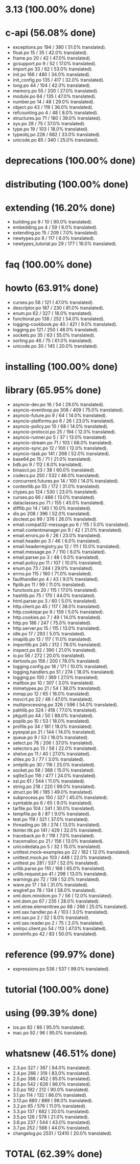 

# 3.13 (100.00% done)



# c-api (56.08% done)

- exceptions.po                  194 / 380 ( 51.0% translated).
- float.po                        15 /  35 ( 42.0% translated).
- frame.po                        20 /  42 ( 47.0% translated).
- gcsupport.po                     9 /  52 ( 17.0% translated).
- import.po                       33 /  62 ( 53.0% translated).
- init.po                        166 / 480 ( 34.0% translated).
- init_config.po                 135 / 417 ( 32.0% translated).
- long.po                         44 / 104 ( 42.0% translated).
- memory.po                       55 / 200 ( 27.0% translated).
- module.po                       64 / 135 ( 47.0% translated).
- number.po                       14 /  48 ( 29.0% translated).
- object.po                       43 / 119 ( 36.0% translated).
- refcounting.po                   4 /  48 (  8.0% translated).
- structures.po                   71 / 180 ( 39.0% translated).
- sys.po                          28 /  75 ( 37.0% translated).
- type.po                         19 / 103 ( 18.0% translated).
- typeobj.po                     228 / 682 ( 33.0% translated).
- unicode.po                      85 / 340 ( 25.0% translated).


# deprecations (100.00% done)



# distributing (100.00% done)



# extending (16.20% done)

- building.po                      9 /  10 ( 90.0% translated).
- embedding.po                     4 /  59 (  6.0% translated).
- extending.po                    15 / 209 (  7.0% translated).
- newtypes.po                      8 / 117 (  6.0% translated).
- newtypes_tutorial.po            29 / 177 ( 16.0% translated).


# faq (100.00% done)



# howto (63.91% done)

- curses.po                       58 / 121 ( 47.0% translated).
- descriptor.po                  187 / 230 ( 81.0% translated).
- enum.po                         62 / 327 ( 18.0% translated).
- functional.po                  138 / 252 ( 54.0% translated).
- logging-cookbook.po             40 / 421 (  9.0% translated).
- logging.po                     121 / 250 ( 48.0% translated).
- sockets.po                      35 /  63 ( 55.0% translated).
- sorting.po                      46 /  75 ( 61.0% translated).
- unicode.po                      30 / 145 ( 20.0% translated).


# installing (100.00% done)



# library (65.95% done)

- asyncio-dev.po                  16 /  54 ( 29.0% translated).
- asyncio-eventloop.po           308 / 409 ( 75.0% translated).
- asyncio-future.po                9 /  64 ( 14.0% translated).
- asyncio-platforms.po             6 /  26 ( 23.0% translated).
- asyncio-policy.po               10 /  68 ( 14.0% translated).
- asyncio-protocol.po             25 / 194 ( 12.0% translated).
- asyncio-runner.po                5 /  37 ( 13.0% translated).
- asyncio-stream.po               71 / 103 ( 68.0% translated).
- asyncio-sync.po                 12 / 100 ( 12.0% translated).
- asyncio-task.po                141 / 268 ( 52.0% translated).
- base64.po                       15 /  71 ( 21.0% translated).
- bdb.po                           9 / 112 (  8.0% translated).
- binascii.po                     23 /  38 ( 60.0% translated).
- codecs.po                      250 / 532 ( 46.0% translated).
- concurrent.futures.po           14 / 100 ( 14.0% translated).
- contextlib.po                   55 / 172 ( 31.0% translated).
- ctypes.po                      124 / 530 ( 23.0% translated).
- curses.po                       66 / 486 ( 13.0% translated).
- dataclasses.po                  71 / 155 ( 45.0% translated).
- difflib.po                      14 / 140 ( 10.0% translated).
- dis.po                         208 / 396 ( 52.0% translated).
- doctest.po                      99 / 376 ( 26.0% translated).
- email.compat32-message.po        6 / 115 (  5.0% translated).
- email.contentmanager.po          9 /  42 ( 21.0% translated).
- email.errors.po                  6 /  26 ( 23.0% translated).
- email.header.po                  3 /  46 (  6.0% translated).
- email.headerregistry.po         12 / 111 ( 10.0% translated).
- email.message.po                 7 / 110 (  6.0% translated).
- email.parser.po                  3 /  48 (  6.0% translated).
- email.policy.po                 11 / 107 ( 10.0% translated).
- enum.po                         73 / 244 ( 29.0% translated).
- errno.po                       115 / 160 ( 71.0% translated).
- faulthandler.po                  4 /  43 (  9.0% translated).
- ftplib.po                       11 /  99 ( 11.0% translated).
- functools.po                    20 / 115 ( 17.0% translated).
- hashlib.po                      75 / 170 ( 44.0% translated).
- html.parser.po                   3 /  60 (  5.0% translated).
- http.client.po                  45 / 117 ( 38.0% translated).
- http.cookiejar.po                9 / 159 (  5.0% translated).
- http.cookies.po                  7 /  49 ( 14.0% translated).
- http.po                        186 / 247 ( 75.0% translated).
- http.server.po                  15 / 115 ( 13.0% translated).
- idle.po                         17 / 293 (  5.0% translated).
- imaplib.po                      13 / 117 ( 11.0% translated).
- importlib.po                   245 / 312 ( 78.0% translated).
- inspect.po                      82 / 390 ( 21.0% translated).
- io.po                           56 / 272 ( 20.0% translated).
- itertools.po                   156 / 200 ( 78.0% translated).
- logging.config.po               18 / 171 ( 10.0% translated).
- logging.handlers.po             51 / 274 ( 18.0% translated).
- logging.po                     100 / 369 ( 27.0% translated).
- mailbox.po                      10 / 307 (  3.0% translated).
- mimetypes.po                    21 /  54 ( 38.0% translated).
- mmap.po                         12 /  65 ( 18.0% translated).
- msvcrt.po                       22 /  46 ( 47.0% translated).
- multiprocessing.po             326 / 596 ( 54.0% translated).
- pathlib.po                     324 / 418 ( 77.0% translated).
- pkgutil.po                      44 /  50 ( 88.0% translated).
- poplib.po                       10 /  53 ( 18.0% translated).
- profile.po                      34 / 181 ( 18.0% translated).
- pyexpat.po                      21 / 144 ( 14.0% translated).
- queue.po                         9 /  53 ( 16.0% translated).
- select.po                       78 / 206 ( 37.0% translated).
- selectors.po                    13 /  58 ( 22.0% translated).
- shelve.po                       11 /  40 ( 27.0% translated).
- shlex.po                         3 /  77 (  3.0% translated).
- smtplib.po                      30 / 116 ( 25.0% translated).
- socket.po                       56 / 368 ( 15.0% translated).
- sqlite3.po                     116 / 477 ( 24.0% translated).
- ssl.po                          61 / 544 ( 11.0% translated).
- string.po                      218 / 220 ( 99.0% translated).
- struct.po                       96 / 195 ( 49.0% translated).
- subprocess.po                  150 / 327 ( 45.0% translated).
- symtable.po                      6 /  65 (  9.0% translated).
- tarfile.po                     104 / 341 ( 30.0% translated).
- tempfile.po                      8 /  87 (  9.0% translated).
- test.po                        119 / 321 ( 37.0% translated).
- threading.po                    38 / 274 ( 13.0% translated).
- tkinter.ttk.po                 141 / 429 ( 32.0% translated).
- traceback.po                     9 / 116 (  7.0% translated).
- tracemalloc.po                  21 / 156 ( 13.0% translated).
- unicodedata.po                   5 /  32 ( 15.0% translated).
- unittest.mock-examples.po       22 / 182 ( 12.0% translated).
- unittest.mock.po               103 / 448 ( 22.0% translated).
- unittest.po                    281 / 537 ( 52.0% translated).
- urllib.parse.po                110 / 168 ( 65.0% translated).
- urllib.request.po               41 / 298 ( 13.0% translated).
- warnings.po                     72 / 138 ( 52.0% translated).
- wave.po                         17 /  54 ( 31.0% translated).
- wsgiref.po                      78 / 134 ( 58.0% translated).
- xml.dom.minidom.po               7 /  56 ( 12.0% translated).
- xml.dom.po                      67 / 235 ( 28.0% translated).
- xml.etree.elementtree.po        68 / 266 ( 25.0% translated).
- xml.sax.handler.po               4 / 103 (  3.0% translated).
- xml.sax.po                       2 /  32 (  6.0% translated).
- xml.sax.reader.po                2 /  75 (  2.0% translated).
- xmlrpc.client.po                54 / 113 ( 47.0% translated).
- zoneinfo.po                     42 /  83 ( 50.0% translated).


# reference (99.97% done)

- expressions.po                 536 / 537 ( 99.0% translated).


# tutorial (100.00% done)



# using (99.39% done)

- ios.po                          82 /  86 ( 95.0% translated).
- mac.po                          92 /  96 ( 95.0% translated).


# whatsnew (46.51% done)

- 2.3.po                         327 / 387 ( 84.0% translated).
- 2.4.po                         266 / 319 ( 83.0% translated).
- 2.5.po                         388 / 452 ( 85.0% translated).
- 2.6.po                         542 / 626 ( 86.0% translated).
- 3.0.po                         192 / 212 ( 90.0% translated).
- 3.1.po                         114 / 132 ( 86.0% translated).
- 3.13.po                        880 / 889 ( 98.0% translated).
- 3.2.po                          65 / 576 ( 11.0% translated).
- 3.3.po                         137 / 682 ( 20.0% translated).
- 3.5.po                         126 / 578 ( 21.0% translated).
- 3.6.po                         237 / 544 ( 43.0% translated).
- 3.7.po                         252 / 568 ( 44.0% translated).
- changelog.po                   2531 / 12410 ( 20.0% translated).


# TOTAL (62.39% done)

